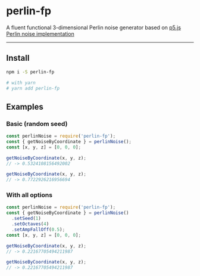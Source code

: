 # perlin-fp

A fluent functional 3-dimensional Perlin noise generator based on [p5.js Perlin noise implementation](https://github.com/processing/p5.js/blob/1.0.0/src/math/noise.js)

---
## Install

```bash
npm i -S perlin-fp

# with yarn
# yarn add perlin-fp
```

## Examples

### Basic (random seed)

```js
const perlinNoise = require('perlin-fp');
const { getNoiseByCoordinate } = perlinNoise();
const [x, y, z] = [0, 0, 0];

getNoiseByCoordinate(x, y, z);
// -> 0.5324108156492002

getNoiseByCoordinate(x, y, z);
// -> 0.7722926216956694
```

### With all options

```js
const perlinNoise = require('perlin-fp');
const { getNoiseByCoordinate } = perlinNoise()
  .setSeed(1)
  .setOctaves(4)
  .setAmpFallOff(0.5);
const [x, y, z] = [0, 0, 0];

getNoiseByCoordinate(x, y, z);
// -> 0.22167705494211987

getNoiseByCoordinate(x, y, z);
// -> 0.22167705494211987

```

